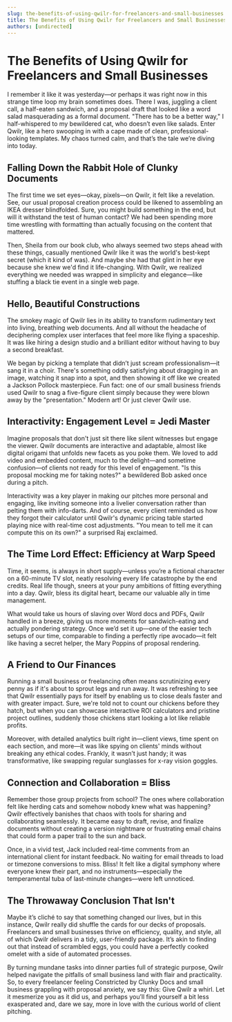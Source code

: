```yaml
---
slug: the-benefits-of-using-qwilr-for-freelancers-and-small-businesses
title: The Benefits of Using Qwilr for Freelancers and Small Businesses
authors: [undirected]
---
```



# The Benefits of Using Qwilr for Freelancers and Small Businesses

I remember it like it was yesterday—or perhaps it was right now in this strange time loop my brain sometimes does. There I was, juggling a client call, a half-eaten sandwich, and a proposal draft that looked like a word salad masquerading as a formal document. "There has to be a better way," I half-whispered to my bewildered cat, who doesn’t even like salads. Enter Qwilr, like a hero swooping in with a cape made of clean, professional-looking templates. My chaos turned calm, and that’s the tale we’re diving into today.

## Falling Down the Rabbit Hole of Clunky Documents

The first time we set eyes—okay, pixels—on Qwilr, it felt like a revelation. See, our usual proposal creation process could be likened to assembling an IKEA dresser blindfolded. Sure, you might build something in the end, but will it withstand the test of human contact? We had been spending more time wrestling with formatting than actually focusing on the content that mattered. 

Then, Sheila from our book club, who always seemed two steps ahead with these things, casually mentioned Qwilr like it was the world's best-kept secret (which it kind of was). And maybe she had that glint in her eye because she knew we'd find it life-changing. With Qwilr, we realized everything we needed was wrapped in simplicity and elegance—like stuffing a black tie event in a single web page. 

## Hello, Beautiful Constructions

The smokey magic of Qwilr lies in its ability to transform rudimentary text into living, breathing web documents. And all without the headache of deciphering complex user interfaces that feel more like flying a spaceship. It was like hiring a design studio and a brilliant editor without having to buy a second breakfast. 

We began by picking a template that didn’t just scream professionalism—it sang it in a choir. There's something oddly satisfying about dragging in an image, watching it snap into a spot, and then showing it off like we created a Jackson Pollock masterpiece. Fun fact: one of our small business friends used Qwilr to snag a five-figure client simply because they were blown away by the "presentation." Modern art! Or just clever Qwilr use.

## Interactivity: Engagement Level = Jedi Master

Imagine proposals that don't just sit there like silent witnesses but engage the viewer. Qwilr documents are interactive and adaptable, almost like digital origami that unfolds new facets as you poke them. We loved to add video and embedded content, much to the delight—and sometime confusion—of clients not ready for this level of engagement. "Is this proposal mocking me for taking notes?" a bewildered Bob asked once during a pitch.

Interactivity was a key player in making our pitches more personal and engaging, like inviting someone into a livelier conversation rather than pelting them with info-darts. And of course, every client reminded us how they forgot their calculator until Qwilr's dynamic pricing table started playing nice with real-time cost adjustments. "You mean to tell me it can compute this on its own?" a surprised Raj exclaimed.

## The Time Lord Effect: Efficiency at Warp Speed

Time, it seems, is always in short supply—unless you’re a fictional character on a 60-minute TV slot, neatly resolving every life catastrophe by the end credits. Real life though, sneers at your puny ambitions of fitting everything into a day. Qwilr, bless its digital heart, became our valuable ally in time management.

What would take us hours of slaving over Word docs and PDFs, Qwilr handled in a breeze, giving us more moments for sandwich-eating and actually pondering strategy. Once we’d set it up—one of the easier tech setups of our time, comparable to finding a perfectly ripe avocado—it felt like having a secret helper, the Mary Poppins of proposal rendering. 

## A Friend to Our Finances

Running a small business or freelancing often means scrutinizing every penny as if it's about to sprout legs and run away. It was refreshing to see that Qwilr essentially pays for itself by enabling us to close deals faster and with greater impact. Sure, we're told not to count our chickens before they hatch, but when you can showcase interactive ROI calculators and pristine project outlines, suddenly those chickens start looking a lot like reliable profits.

Moreover, with detailed analytics built right in—client views, time spent on each section, and more—it was like spying on clients' minds without breaking any ethical codes. Frankly, it wasn’t just handy; it was transformative, like swapping regular sunglasses for x-ray vision goggles. 

## Connection and Collaboration = Bliss

Remember those group projects from school? The ones where collaboration felt like herding cats and somehow nobody knew what was happening? Qwilr effectively banishes that chaos with tools for sharing and collaborating seamlessly. It became easy to draft, revise, and finalize documents without creating a version nightmare or frustrating email chains that could form a paper trail to the sun and back. 

Once, in a vivid test, Jack included real-time comments from an international client for instant feedback. No waiting for email threads to load or timezone conversions to miss. Bliss! It felt like a digital symphony where everyone knew their part, and no instruments—especially the temperamental tuba of last-minute changes—were left unnoticed.

## The Throwaway Conclusion That Isn't

Maybe it’s cliché to say that something changed our lives, but in this instance, Qwilr really did shuffle the cards for our decks of proposals. Freelancers and small businesses thrive on efficiency, quality, and style, all of which Qwilr delivers in a tidy, user-friendly package. It’s akin to finding out that instead of scrambled eggs, you could have a perfectly cooked omelet with a side of automated processes.

By turning mundane tasks into dinner parties full of strategic purpose, Qwilr helped navigate the pitfalls of small business land with flair and practicality. So, to every freelancer feeling Constricted by Clunky Docs and small business grappling with proposal anxiety, we say this: Give Qwilr a whirl. Let it mesmerize you as it did us, and perhaps you’ll find yourself a bit less exasperated and, dare we say, more in love with the curious world of client pitching.